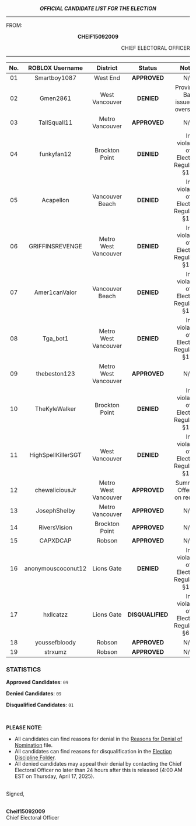 <p align="center"><b><i>
				OFFICIAL CANDIDATE LIST FOR THE ELECTION
</b></i>

---

FROM:
<p align="center"><b>		CHEIF15092009			</b>
<p align="right">		CHIEF ELECTORAL OFFICER

----

| No. | ROBLOX Username | District | Status | Notes |
| :---: | :---: | :---: | :---: | :---: |
| 01	| Smartboy1087 | West End | **APPROVED** | N/A
| 02  | Gmen2861 | West Vancouver | **DENIED** | Provincial Ban issued by oversight.
| 03  | TallSquall11 | Metro Vancouver | **APPROVED** | N/A
| 04  | funkyfan12 | Brockton Point | **DENIED** | In violation of Electoral Regulation §13.
| 05  | Acapellon | Vancouver Beach | **DENIED** | In violation of Electoral Regulation §13.
| 06  | GRIFFINSREVENGE | Metro West Vancouver | **DENIED** | In violation of Electoral Regulation §13.
| 07  | Amer1canValor | Vancouver Beach | **DENIED** | In violation of Electoral Regulation §13.
| 08  | Tga_bot1 | Metro West Vancouver | **DENIED** | In violation of Electoral Regulation §13.
| 09  | thebeston123 | Metro West Vancouver | **APPROVED** | N/A
| 10  | TheKyleWalker | Brockton Point | **DENIED** | In violation of Electoral Regulation §13.
| 11  | HighSpellKillerSGT | West Vancouver | **DENIED** | In violation of Electoral Regulation §13.
| 12  | chewaliciousJr | Metro West Vancouver | **APPROVED** | Summary Offence on record.
| 13  | JosephSheIby | Metro Vancouver | **APPROVED** | N/A
| 14  | RiversVision | Brockton Point | **APPROVED** | N/A
| 15  | CAPXDCAP | Robson | **APPROVED** | N/A
| 16  | anonymouscoconut12 | Lions Gate | **DENIED** | In violation of Electoral Regulation §13.
| 17  | hxllcatzz | Lions Gate | **DISQUALIFIED** | In violation of Electoral Regulation §61.
| 18  | youssefbloody | Robson | **APPROVED** | N/A
| 19  | strxumz | Robson | **APPROVED** | N/A

### STATISTICS
**Approved Candidates**: `09`

**Denied Candidates**: `09`

**Disqualified Candidates**: `01`

<br>

**PLEASE NOTE**:

- All candidates can find reasons for denial in the [Reasons for Denial of Nomination](https://github.com/chief15092009/Elections-BC/blob/main/Elections/Legislative%20Assembly%20Elections/3rd%20Legislative%20Assembly%20Elections/Reasons%20for%20Denial%20of%20Nomination.md) file.
- All candidates can find reasons for disqualification in the [Election Discipline Folder](https://github.com/chief15092009/Elections-BC/tree/main/Electoral%20Disciplinary%20Actions).
- All denied candidates may appeal their denial by contacting the Chief Electoral Officer no later than 24 hours after this is released (4:00 AM EST on Thursday, April 17, 2025).

<br> Signed,

<br> **Cheif15092009**
<br> Chief Electoral Officer
